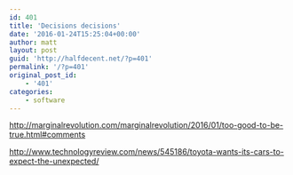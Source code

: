 ```yaml
---
id: 401
title: 'Decisions decisions'
date: '2016-01-24T15:25:04+00:00'
author: matt
layout: post
guid: 'http://halfdecent.net/?p=401'
permalink: '/?p=401'
original_post_id:
    - '401'
categories:
    - software
---
```


http://marginalrevolution.com/marginalrevolution/2016/01/too-good-to-be-true.html#comments

http://www.technologyreview.com/news/545186/toyota-wants-its-cars-to-expect-the-unexpected/